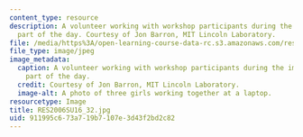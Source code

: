 ```yaml
---
content_type: resource
description: A volunteer working with workshop participants during the image processing
  part of the day. Courtesy of Jon Barron, MIT Lincoln Laboratory.
file: /media/https%3A/open-learning-course-data-rc.s3.amazonaws.com/res-2-006-girls-who-build-cameras-summer-2016/911995c673a719b7107e3d43f2bd2c82_RES2006SU16_32.jpg
file_type: image/jpeg
image_metadata:
  caption: A volunteer working with workshop participants during the image processing
    part of the day.
  credit: Courtesy of Jon Barron, MIT Lincoln Laboratory.
  image-alt: A photo of three girls working together at a laptop.
resourcetype: Image
title: RES2006SU16_32.jpg
uid: 911995c6-73a7-19b7-107e-3d43f2bd2c82
---
```

